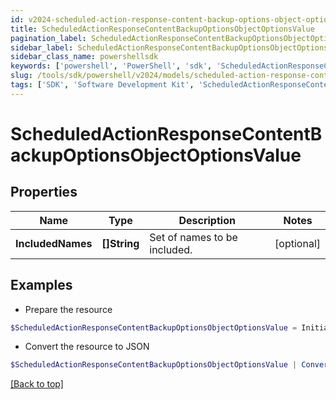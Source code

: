 ```yaml
---
id: v2024-scheduled-action-response-content-backup-options-object-options-value
title: ScheduledActionResponseContentBackupOptionsObjectOptionsValue
pagination_label: ScheduledActionResponseContentBackupOptionsObjectOptionsValue
sidebar_label: ScheduledActionResponseContentBackupOptionsObjectOptionsValue
sidebar_class_name: powershellsdk
keywords: ['powershell', 'PowerShell', 'sdk', 'ScheduledActionResponseContentBackupOptionsObjectOptionsValue', 'V2024ScheduledActionResponseContentBackupOptionsObjectOptionsValue'] 
slug: /tools/sdk/powershell/v2024/models/scheduled-action-response-content-backup-options-object-options-value
tags: ['SDK', 'Software Development Kit', 'ScheduledActionResponseContentBackupOptionsObjectOptionsValue', 'V2024ScheduledActionResponseContentBackupOptionsObjectOptionsValue']
---
```



# ScheduledActionResponseContentBackupOptionsObjectOptionsValue

## Properties

Name | Type | Description | Notes
------------ | ------------- | ------------- | -------------
**IncludedNames** | **[]String** | Set of names to be included. | [optional] 

## Examples

- Prepare the resource
```powershell
$ScheduledActionResponseContentBackupOptionsObjectOptionsValue = Initialize-PSSailpoint.V2024ScheduledActionResponseContentBackupOptionsObjectOptionsValue  -IncludedNames [Admin Role, User Role]
```

- Convert the resource to JSON
```powershell
$ScheduledActionResponseContentBackupOptionsObjectOptionsValue | ConvertTo-JSON
```


[[Back to top]](#) 

